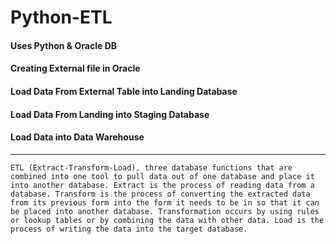 # Python-ETL
#### Uses Python & Oracle DB
#### Creating External file in Oracle
#### Load Data From External Table into Landing Database
#### Load Data From Landing into Staging Database
#### Load Data into Data Warehouse
********************************************************
```ETL (Extract-Transform-Load), three database functions that are combined into one tool to pull data out of one database and place it into another database. Extract is the process of reading data from a database. Transform is the process of converting the extracted data from its previous form into the form it needs to be in so that it can be placed into another database. Transformation occurs by using rules or lookup tables or by combining the data with other data. Load is the process of writing the data into the target database.```
